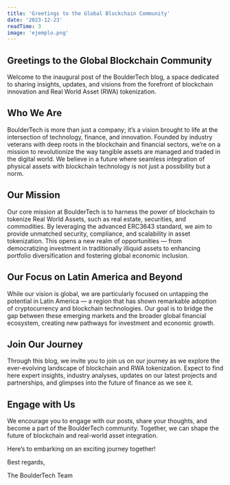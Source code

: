 ```yaml
---
title: 'Greetings to the Global Blockchain Community'
date: '2023-12-23'
readTime: 3
image: 'ejemplo.png'
---
```


## Greetings to the Global Blockchain Community

Welcome to the inaugural post of the BoulderTech blog, a space dedicated to sharing insights, updates, and visions from the forefront of blockchain innovation and Real World Asset (RWA) tokenization.

## Who We Are

BoulderTech is more than just a company; it’s a vision brought to life at the intersection of technology, finance, and innovation. Founded by industry veterans with deep roots in the blockchain and financial sectors, we’re on a mission to revolutionize the way tangible assets are managed and traded in the digital world. We believe in a future where seamless integration of physical assets with blockchain technology is not just a possibility but a norm.

## Our Mission

Our core mission at BoulderTech is to harness the power of blockchain to tokenize Real World Assets, such as real estate, securities, and commodities. By leveraging the advanced ERC3643 standard, we aim to provide unmatched security, compliance, and scalability in asset tokenization. This opens a new realm of opportunities — from democratizing investment in traditionally illiquid assets to enhancing portfolio diversification and fostering global economic inclusion.

## Our Focus on Latin America and Beyond

While our vision is global, we are particularly focused on untapping the potential in Latin America — a region that has shown remarkable adoption of cryptocurrency and blockchain technologies. Our goal is to bridge the gap between these emerging markets and the broader global financial ecosystem, creating new pathways for investment and economic growth.

## Join Our Journey

Through this blog, we invite you to join us on our journey as we explore the ever-evolving landscape of blockchain and RWA tokenization. Expect to find here expert insights, industry analyses, updates on our latest projects and partnerships, and glimpses into the future of finance as we see it.

## Engage with Us

We encourage you to engage with our posts, share your thoughts, and become a part of the BoulderTech community. Together, we can shape the future of blockchain and real-world asset integration.

Here’s to embarking on an exciting journey together!

Best regards,

The BoulderTech Team
